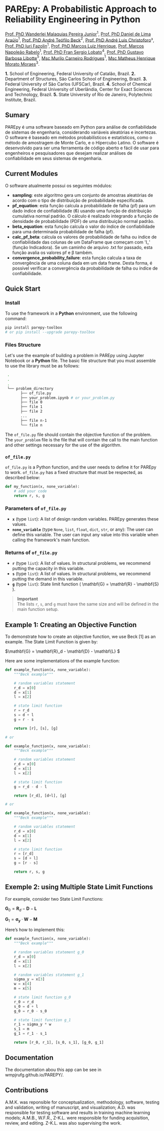 # PAREpy: A Probabilistic Approach to Reliability Engineering in Python

[Prof. PhD Wanderlei Malaquias Pereira Junior](https://buscatextual.cnpq.br/buscatextual/visualizacv.do?metodo=apresentar&id=K4460682U0)$^1$, 
[Prof. PhD Daniel de Lima Araújo](https://buscatextual.cnpq.br/buscatextual/visualizacv.do?metodo=apresentar&id=K4768864J3)$^1$,
[Prof. PhD André Teófilo Beck](https://buscatextual.cnpq.br/buscatextual/visualizacv.do?metodo=apresentar&id=K4790835Y8)$^2$,
[Prof. PhD André Luis Christoforo](https://buscatextual.cnpq.br/buscatextual/visualizacv.do?metodo=apresentar&id=K4706301Z5)³,
[Prof. PhD Iuri Fazolin](https://buscatextual.cnpq.br/buscatextual/visualizacv.do?metodo=apresentar&id=K8085097P2)$^1$,
[Prof. PhD Marcos Luiz Henrique](),
[Prof. Marcos Napoleão Rabelo](https://buscatextual.cnpq.br/buscatextual/visualizacv.do?metodo=apresentar&id=K4702141E9)$^1$,
[Prof. PhD Fran Sergio Lobato](https://buscatextual.cnpq.br/buscatextual/visualizacv.do?metodo=apresentar&id=K4169590P3)$^4$,
[Prof. PhD Gustavo Barbosa Libotte](https://buscatextual.cnpq.br/buscatextual/visualizacv.do?metodo=apresentar&id=K4930703A6)$^5$,
[Msc Murilo Carneiro Rodrigues](https://buscatextual.cnpq.br/buscatextual/visualizacv.do?metodo=apresentar&id=K1774858Z8)$^1$,
[Msc Matheus Henrique Morato Moraes](https://buscatextual.cnpq.br/buscatextual/visualizacv.do?metodo=apresentar&id=K8214592P6)$^3$.


**1.** School of Engineering, Federal University of Catalão, Brazil. **2.** Department of Structures, São Carlos School of Engineering, Brazil. **3.** Federal University of São Carlos (UFSCar), Brazil. **4.** School of Chemical Engineering, Federal University of Uberlândia, Center for Exact Sciences and Technology, Brazil. **5.** State University of Rio de Janeiro, Polytechnic Institute, Brazil.  

## Sumary
PAREpy é uma software baseado em Python para análise de confiabilidade de sistemas de engenharia, considerando variáveis aleatórias e incertezas. O software é baseado em métodos probabilísticos e estatísticos, como o método de amostragem de Monte Carlo, e o Hípercubo Latino. O software é desenvolvido para ser uma ferramenta de código aberto e fácil de usar para engenheiros e pesquisadores que desejam realizar análises de confiabilidade em seus sistemas de engenharia. 

## Current Modules
O software atualmente possui os seguintes módulos:
- **sampling**: este algoritmo gera um conjunto de amostras aleatórias de acordo com o tipo de distribuição de probabilidade especificada.
- **pf_equation**: esta função calcula a probabilidade de falha (pf) para um dado índice de confiabilidade (ϐ) usando uma função de distribuição cumulativa normal padrão. O cálculo é realizado integrando a função de densidade de probabilidade (PDF) de uma distribuição normal padrão.
- **beta_equation**: esta função calcula o valor do índice de confiabilidade para uma determinada probabilidade de falha (pf).
- **calc_pf_beta**: calcula os valores de probabilidade de falha ou índice de confiabilidade das colunas de um DataFrame que começam com 'I_' (função Indicadora). Se um caminho de arquivo .txt for passado, esta função avalia os valores pf e β também.
- **convergence_probability_failure**: esta função calcula a taxa de convergência de uma coluna dada em um data frame. Desta forma, é possível verificar a convergência da probabilidade de falha ou índice de confiabilidade.

## Quick Start


### Install

To use the framework in a **Python** environment, use the following command:

```bash
pip install parepy-toolbox
# or pip install --upgrade parepy-toolbox
```

### Files Structure

Let's use the example of building a problem in PAREpy using Jupyter Notebook or a **Python** file. The basic file structure that you must assemble to use the library must be as follows:

```bash
 .
 .
 .
 └── problem_directory
       ├── of_file.py
       ├── your_problem.ipynb # or your_problem.py
       ├── file 0
       ├── file 1
       ├── file 2
       ...
       ├── file n-1
       └── file n
```

The `of_file.py` file should contain the objective function of the problem. The `your_problem` file is the file that will contain the call to the main function and other settings necessary for the use of the algorithm.

### `of_file.py`

`of_file.py` is a Python function, and the user needs to define it for PAREpy to work. `of_file.py` has a fixed structure that must be respected, as described below:

```python
def my_function(x, none_variable):
    # add your code
    return r, s, g
```

### Parameters of `of_file.py`

- **`x`** (type `list`): A list of design random variables. PAREpy generates these values.
- **`none_variable`** (type `None`, `list`, `float`, `dict`, `str`, or any): The user can define this variable. The user can input any value into this variable when calling the framework's main function.

### Returns of `of_file.py`

- **`r`** (type `list`): A list of values. In structural problems, we recommend putting the capacity in this variable.
- **`s`** (type `list`): A list of values. In structural problems, we recommend putting the demand in this variable.
- **`g`** (type `list`): State limit function \( \mathbf{G} = \mathbf{R} - \mathbf{S} \).

> **Important**  
> The lists `r`, `s`, and `g` must have the same size and will be defined in the main function setup.

## Example 1: Creating an Objective Function

To demonstrate how to create an objective function, we use Beck [1] as an example. The State Limit Function is given by:

$\mathbf{G} = \mathbf{R}_d - \mathbf{D} - \mathbf{L} $

Here are some implementations of the example function:

```python
def example_function(x, none_variable):
    """Beck example"""

    # random variables statement  
    r_d = x[0]
    d = x[1]
    l = x[2]

    # state limit function
    r = r_d
    s = d + l
    g = r - s

    return [r], [s], [g]

# or

def example_function(x, none_variable):
    """Beck example"""

    # random variables statement  
    r_d = x[0]
    d = x[1]
    l = x[2]

    # state limit function
    g = r_d - d - l

    return [r_d], [d+l], [g]

# or

def example_function(x, none_variable):
    """Beck example"""

    # random variables statement  
    r_d = x[0]
    d = x[1]
    l = x[2]

    # state limit function
    r = [r_d]
    s = [d + l]
    g = [r - s]

    return r, s, g
```

## Exemple 2: using Multiple State Limit Functions

For example, consider two State Limit Functions:

$\mathbf{G}_0 = \mathbf{R}_d - \mathbf{D} - \mathbf{L}$

$\mathbf{G}_1 = \mathbf{\sigma_y} \cdot \mathbf{W} - \mathbf{M}$

Here’s how to implement this:

```python
def example_function(x, none_variable):
    """Beck example"""

    # random variables statement g_0
    r_d = x[0]
    d = x[1]
    l = x[2]

    # random variables statement g_1
    sigma_y = x[3]
    w = x[4]
    m = x[5]

    # state limit function g_0
    r_0 = r_d
    s_0 = d + l
    g_0 = r_0 - s_0

    # state limit function g_1
    r_1 = sigma_y * w
    s_1 = m
    g_1 = r_1 - s_1

    return [r_0, r_1], [s_0, s_1], [g_0, g_1]
```

## Documentation
The documentation abou this app can be see in wmpjrufg.github.io/PAREPY/.

## Contributions
A.M.K. was reponsible for conceptualization, methodology, software, testing and validation, writing of manuscript, and visualization; A.D. was responsible for testing software and results in training machine learning models; A.M.B., W.F.R., Z-K.L. were responsible for funding acquisition, review, and editing. Z-K.L. was also supervising the work.
